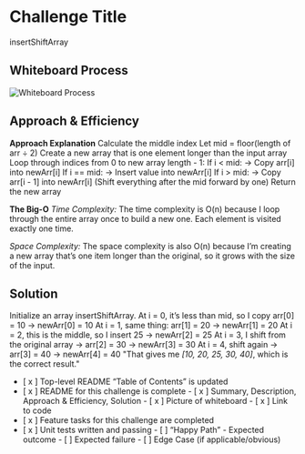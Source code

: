 # Challenge Title
insertShiftArray

## Whiteboard Process
![Whiteboard Process ](/img/insertShiftArray-wp_cc2.png)

## Approach & Efficiency
<!-- What approach did you take? Why? What is the Big O space/time for this approach? -->

**Approach Explanation**
Calculate the middle index
Let mid = floor(length of arr ÷ 2)
Create a new array that is one element longer than the input array
Loop through indices from 0 to new array length - 1:
If i < mid:
→ Copy arr[i] into newArr[i]
If i == mid:
→ Insert value into newArr[i]
If i > mid:
→ Copy arr[i - 1] into newArr[i]
(Shift everything after the mid forward by one)
Return the new array  

**The Big-O**
*Time Complexity:*
The time complexity is O(n) because I loop through the entire array once to build a new one. Each element is visited exactly one time.

*Space Complexity:*
The space complexity is also O(n) because I’m creating a new array that’s one item longer than the original, so it grows with the size of the input.  

## Solution
<!-- Show how to run your code, and examples of it in action -->
Initialize an array insertShiftArray.
At i = 0, it’s less than mid, so I copy arr[0] = 10 → newArr[0] = 10
At i = 1, same thing: arr[1] = 20 → newArr[1] = 20
At i = 2, this is the middle, so I insert 25 → newArr[2] = 25
At i = 3, I shift from the original array → arr[2] = 30 → newArr[3] = 30
At i = 4, shift again → arr[3] = 40 → newArr[4] = 40
"That gives me *[10, 20, 25, 30, 40]*, which is the correct result."

<!-- CHECKLIST: Whiteboard Process -->

 - [ x ] Top-level README “Table of Contents” is updated
 - [ x ] README for this challenge is complete
       - [ x ] Summary, Description, Approach & Efficiency, Solution
       - [ x ] Picture of whiteboard
       - [ x ] Link to code
 - [ x ] Feature tasks for this challenge are completed
 - [ x ] Unit tests written and passing
       - [ ] “Happy Path” - Expected outcome
       - [ ] Expected failure
       - [ ] Edge Case (if applicable/obvious)